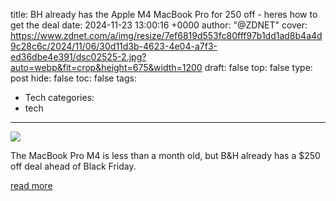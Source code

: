 title: BH already has the Apple M4 MacBook Pro for 250 off - heres how to get the deal
date: 2024-11-23 13:00:16 +0000
author: "@ZDNET"
cover: https://www.zdnet.com/a/img/resize/7ef6819d553fc80fff97b1dd1ad8b4a4d9c28c6c/2024/11/06/30d11d3b-4623-4e04-a7f3-ed36dbe4e391/dsc02525-2.jpg?auto=webp&fit=crop&height=675&width=1200
draft: false
top: false
type: post
hide: false
toc: false
tags:
  - Tech
categories:
  - tech
---

![](https://www.zdnet.com/a/img/resize/7ef6819d553fc80fff97b1dd1ad8b4a4d9c28c6c/2024/11/06/30d11d3b-4623-4e04-a7f3-ed36dbe4e391/dsc02525-2.jpg?auto=webp&fit=crop&height=675&width=1200)

The MacBook Pro M4 is less than a month old, but B&H already has a $250 off deal ahead of Black Friday.

[read more](https://www.zdnet.com/article/b-h-already-has-the-apple-m4-macbook-pro-for-250-off-heres-how-to-get-the-deal/)

